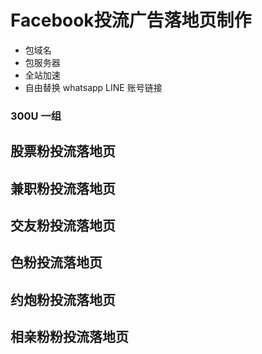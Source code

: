 # Facebook投流广告落地页制作

- 包域名
- 包服务器
- 全站加速
- 自由替换 whatsapp LINE 账号链接
###   300U 一组
 
## 股票粉投流落地页


## 兼职粉投流落地页


## 交友粉投流落地页


## 色粉投流落地页


## 约炮粉投流落地页

## 相亲粉粉投流落地页
